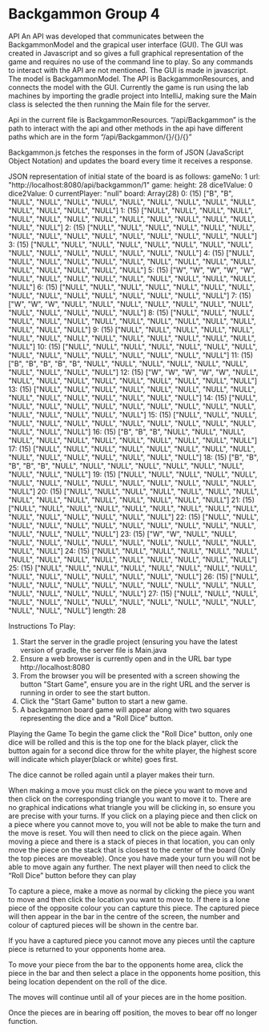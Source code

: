
# Backgammon Group 4 
API
An API was developed that communicates between the BackgammonModel and the grapical user interface (GUI). The GUI was 
created in Javascript and so gives a full graphical representation of the game and requires no use of the command line to
play. So any commands to interact with the API are not mentioned.
The GUI is made in javascript. The model is BackgammonModel. The API is BackgammonResources, and connects the model 
with the GUI.
Currently the game is run using the lab machines by importing the gradle project into IntelliJ, making sure the Main
class is selected the then running the Main file for the server.


Api in the current file is BackgammonResources. “/api/Backgammon” is the path to interact with the api and other methods 
in the api have different paths which are in the form “/api/Backgammon/{}/{}/{}”

Backgammon.js fetches the responses in the form of JSON (JavaScript Object Notation) and updates the board every time it 
receives a response. 

JSON representation of initial state of the board is as follows:
gameNo: 1
url: "http://localhost:8080/api/backgammon/1"
game:
height: 28
dice1Value: 0
dice2Value: 0
currentPlayer: "null"
board: Array(28)
0: (15) ["B", "B", "NULL", "NULL", "NULL", "NULL", "NULL", "NULL", "NULL", "NULL", "NULL", "NULL", "NULL", "NULL", "NULL"]
1: (15) ["NULL", "NULL", "NULL", "NULL", "NULL", "NULL", "NULL", "NULL", "NULL", "NULL", "NULL", "NULL", "NULL", "NULL", "NULL"]
2: (15) ["NULL", "NULL", "NULL", "NULL", "NULL", "NULL", "NULL", "NULL", "NULL", "NULL", "NULL", "NULL", "NULL", "NULL", "NULL"]
3: (15) ["NULL", "NULL", "NULL", "NULL", "NULL", "NULL", "NULL", "NULL", "NULL", "NULL", "NULL", "NULL", "NULL", "NULL", "NULL"]
4: (15) ["NULL", "NULL", "NULL", "NULL", "NULL", "NULL", "NULL", "NULL", "NULL", "NULL", "NULL", "NULL", "NULL", "NULL", "NULL"]
5: (15) ["W", "W", "W", "W", "W", "NULL", "NULL", "NULL", "NULL", "NULL", "NULL", "NULL", "NULL", "NULL", "NULL"]
6: (15) ["NULL", "NULL", "NULL", "NULL", "NULL", "NULL", "NULL", "NULL", "NULL", "NULL", "NULL", "NULL", "NULL", "NULL", "NULL"]
7: (15) ["W", "W", "W", "NULL", "NULL", "NULL", "NULL", "NULL", "NULL", "NULL", "NULL", "NULL", "NULL", "NULL", "NULL"]
8: (15) ["NULL", "NULL", "NULL", "NULL", "NULL", "NULL", "NULL", "NULL", "NULL", "NULL", "NULL", "NULL", "NULL", "NULL", "NULL"]
9: (15) ["NULL", "NULL", "NULL", "NULL", "NULL", "NULL", "NULL", "NULL", "NULL", "NULL", "NULL", "NULL", "NULL", "NULL", "NULL"]
10: (15) ["NULL", "NULL", "NULL", "NULL", "NULL", "NULL", "NULL", "NULL", "NULL", "NULL", "NULL", "NULL", "NULL", "NULL", "NULL"]
11: (15) ["B", "B", "B", "B", "B", "NULL", "NULL", "NULL", "NULL", "NULL", "NULL", "NULL", "NULL", "NULL", "NULL"]
12: (15) ["W", "W", "W", "W", "W", "NULL", "NULL", "NULL", "NULL", "NULL", "NULL", "NULL", "NULL", "NULL", "NULL"]
13: (15) ["NULL", "NULL", "NULL", "NULL", "NULL", "NULL", "NULL", "NULL", "NULL", "NULL", "NULL", "NULL", "NULL", "NULL", "NULL"]
14: (15) ["NULL", "NULL", "NULL", "NULL", "NULL", "NULL", "NULL", "NULL", "NULL", "NULL", "NULL", "NULL", "NULL", "NULL", "NULL"]
15: (15) ["NULL", "NULL", "NULL", "NULL", "NULL", "NULL", "NULL", "NULL", "NULL", "NULL", "NULL", "NULL", "NULL", "NULL", "NULL"]
16: (15) ["B", "B", "B", "NULL", "NULL", "NULL", "NULL", "NULL", "NULL", "NULL", "NULL", "NULL", "NULL", "NULL", "NULL"]
17: (15) ["NULL", "NULL", "NULL", "NULL", "NULL", "NULL", "NULL", "NULL", "NULL", "NULL", "NULL", "NULL", "NULL", "NULL", "NULL"]
18: (15) ["B", "B", "B", "B", "B", "NULL", "NULL", "NULL", "NULL", "NULL", "NULL", "NULL", "NULL", "NULL", "NULL"]
19: (15) ["NULL", "NULL", "NULL", "NULL", "NULL", "NULL", "NULL", "NULL", "NULL", "NULL", "NULL", "NULL", "NULL", "NULL", "NULL"]
20: (15) ["NULL", "NULL", "NULL", "NULL", "NULL", "NULL", "NULL", "NULL", "NULL", "NULL", "NULL", "NULL", "NULL", "NULL", "NULL"]
21: (15) ["NULL", "NULL", "NULL", "NULL", "NULL", "NULL", "NULL", "NULL", "NULL", "NULL", "NULL", "NULL", "NULL", "NULL", "NULL"]
22: (15) ["NULL", "NULL", "NULL", "NULL", "NULL", "NULL", "NULL", "NULL", "NULL", "NULL", "NULL", "NULL", "NULL", "NULL", "NULL"]
23: (15) ["W", "W", "NULL", "NULL", "NULL", "NULL", "NULL", "NULL", "NULL", "NULL", "NULL", "NULL", "NULL", "NULL", "NULL"]
24: (15) ["NULL", "NULL", "NULL", "NULL", "NULL", "NULL", "NULL", "NULL", "NULL", "NULL", "NULL", "NULL", "NULL", "NULL", "NULL"]
25: (15) ["NULL", "NULL", "NULL", "NULL", "NULL", "NULL", "NULL", "NULL", "NULL", "NULL", "NULL", "NULL", "NULL", "NULL", "NULL"]
26: (15) ["NULL", "NULL", "NULL", "NULL", "NULL", "NULL", "NULL", "NULL", "NULL", "NULL", "NULL", "NULL", "NULL", "NULL", "NULL"]
27: (15) ["NULL", "NULL", "NULL", "NULL", "NULL", "NULL", "NULL", "NULL", "NULL", "NULL", "NULL", "NULL", "NULL", "NULL", "NULL"]
length: 28

Instructions To Play:

1. Start the server in the gradle project (ensuring you have the latest version of gradle, the server file is Main.java
2. Ensure a web browser is currently open and in the URL bar type http://localhost:8080
3. From the browser you will be presented with a screen showing the button "Start Game", ensure you are in the right URL and the server is running in order to see the start button.
4. Click the "Start Game" button to start a new game.
5. A backgammon board game will appear along with two squares representing the dice and a "Roll Dice” button.

Playing the Game
To begin the game click the "Roll Dice" button, only one dice will be rolled and this is the top one for the black player, click the button again for a second dice throw for the white player, the highest score will indicate which player(black or white) goes first.


The dice cannot be rolled again until a player makes their turn.

When making a move you must click on the piece you want to move and then click on the corresponding triangle you want to move it to. There are no graphical indications what triangle you will be clicking in, so ensure you are precise with your turns. If you click on a playing piece and then click on a piece where you cannot move to, you will not be able to make the turn and the move is reset. You will then need to click on the piece again.
When moving a piece and there is a stack of pieces in that location, you can only move the piece on the stack that is closest to the center of the board (Only the top pieces are moveable).
Once you have made your turn you will not be able to move again any further.
The next player will then need to click the “Roll Dice” button before they can play

To capture a piece, make a move as normal by clicking the piece you want to move and then click the location you want to move to. If there is a lone piece of the opposite colour you can capture this piece.
The captured piece will then appear in the bar in the centre of the screen, the number and colour of captured pieces will be shown in the centre bar. 


If you have a captured piece you cannot move any pieces until the capture piece is returned to your opponents home area.



To move your piece from the bar to the opponents home area, click the piece in the bar and then select a place in the  opponents home position, this being location dependent on the roll of the dice. 

The moves will continue until all of your pieces are in the home position.

Once the pieces are in bearing off position, the moves to bear off no longer function.


